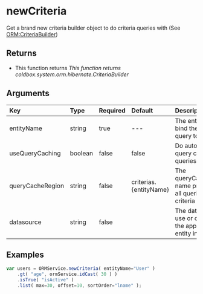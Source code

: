 # newCriteria

Get a brand new criteria builder object to do criteria queries with \(See [ORM:CriteriaBuilder](../../../criteria-queries/coldbox-criteria-builder/getting-started.md)\)

## Returns

* This function returns _This function returns coldbox.system.orm.hibernate.CriteriaBuilder_

## Arguments

| Key | Type | Required | Default | Description |
| :--- | :--- | :--- | :--- | :--- |
| entityName | string | true | --- | The entity name to bind the criteria query to |
| useQueryCaching | boolean | false | false | Do automatic query caching for queries |
| queryCacheRegion | string | false | criterias.{entityName} | The queryCacheRegion name property for all queries in this criteria object |
| datasource | string | false |  | The datasource to use or default it to the application or entity in use |

## Examples

```javascript
var users = ORMService.newCriteria( entityName="User" )
    .gt( "age", ormService.idCast( 30 ) )
    .isTrue( "isActive" )
    .list( max=30, offset=10, sortOrder="lname" );
```

